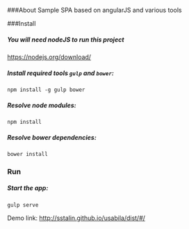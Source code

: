 ###About
Sample SPA based on angularJS and various tools

###Install

##### You will need nodeJS to run this project
https://nodejs.org/download/

#####  Install required tools  `gulp` and `bower`:
```
npm install -g gulp bower
```

#####  Resolve node modules:
```
npm install
```

#####  Resolve bower dependencies:

```
bower install
```

### Run

##### Start the app:
```
gulp serve
```

Demo link:
http://sstalin.github.io/usabila/dist/#/
